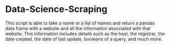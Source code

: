 # Data-Science-Scraping
This script is able to take a name or a list of names and return a pandas data frame with a website and all the information associated with that website. This information includes details such as the host, the registrar, the date created, the date of last update, booleans of a query, and much more.
